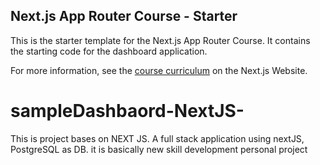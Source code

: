## Next.js App Router Course - Starter

This is the starter template for the Next.js App Router Course. It contains the starting code for the dashboard application.

For more information, see the [course curriculum](https://nextjs.org/learn) on the Next.js Website.
# sampleDashbaord-NextJS-
This is project bases on NEXT JS. A full stack application using nextJS, PostgreSQL as DB. it is basically new skill development personal project
